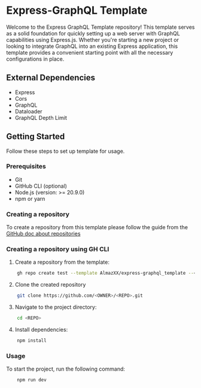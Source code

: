 # Express-GraphQL Template

Welcome to the Express GraphQL Template repository! This template serves as a solid foundation for quickly setting up a web server with GraphQL capabilities using Express.js. Whether you're starting a new project or looking to integrate GraphQL into an existing Express application, this template provides a convenient starting point with all the necessary configurations in place.

## External Dependencies

- Express
- Cors
- GraphQL
- Dataloader
- GraphQL Depth Limit

## Getting Started

Follow these steps to set up template for usage.

### Prerequisites

- Git
- GitHub CLI (optional)
- Node.js (version: >= 20.9.0)
- npm or yarn

### Creating a repository

To create a repository from this template please follow the guide from the [GitHub doc about repositories](https://docs.github.com/en/repositories/creating-and-managing-repositories/creating-a-repository-from-a-template)

### Creating a repository using GH CLI

1. Create a repository from the template:

```bash
    gh repo create test --template AlmazXX/express-graphql_template --<VISIBILITY> --clone
```

2. Clone the created repository

```bash
    git clone https://github.com/<OWNER>/<REPO>.git
```

3. Navigate to the project directory:

```bash
    cd <REPO>
```

4. Install dependencies:

```bash
    npm install
```

### Usage

To start the project, run the following command:

```bash
    npm run dev
```

